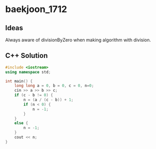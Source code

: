 # baekjoon_1712

## Ideas 

Always aware of divisionByZero when making algorithm with division.

## C++ Solution

```c++
#include <iostream>
using namespace std;

int main() {
	long long a = 0, b = 0, c = 0, n=0;
	cin >> a >> b >> c;
	if (c - b != 0) {
		n = (a / (c - b)) + 1;
		if (n < 0) {
			n = -1;
		}
	}
	else {
		n = -1;
	}
	cout << n;
}
```
